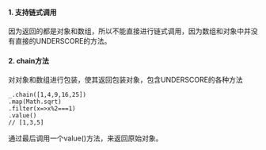 #### 1. 支持链式调用
因为返回的都是对象和数组，所以不能直接进行链式调用，因为数组和对象中并没有直接的UNDERSCORE的方法。

#### 2.  chain方法
对对象和数组进行包装，使其返回包装对象，包含UNDERSCORE的各种方法
```
_.chain([1,4,9,16,25])
.map(Math.sqrt)
.filter(x=>x%2===1)
.value()
// [1,3,5]
```
通过最后调用一个value()方法，来返回原始对象。